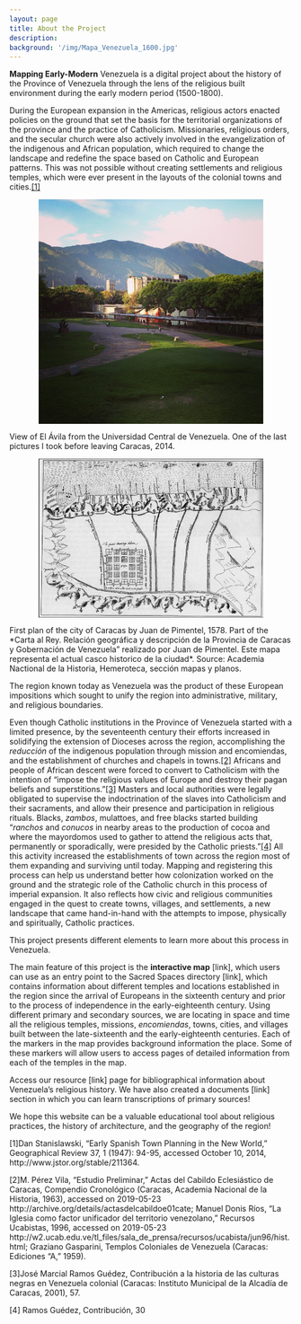 ```yaml
---
layout: page
title: About the Project
description:
background: '/img/Mapa_Venezuela_1600.jpg'
---
```

**Mapping Early-Modern** Venezuela is a digital project about the history of the Province of Venezuela through the lens of the religious built environment during the early modern period (1500-1800).

During the European expansion in the Americas, religious actors enacted policies on the ground that set the basis for the territorial organizations of the province and the practice of Catholicism. Missionaries, religious orders, and the secular church were also actively involved in the evangelization of the indigenous and African population, which required to change the landscape and redefine the space based on Catholic and European patterns. This was not possible without creating settlements and religious temples, which were ever present in the layouts of the colonial towns and cities.<a href="#section1">[1]</a>  

<img src="/img/posts/caracas.jpg" style="display: block; width: 400px; margin-right: auto; margin-left: auto;" />
<p class="caption123">View of El Ávila from the Universidad Central de Venezuela. One of the last pictures I took before leaving Caracas, 2014.</p>


<img src="/img/posts/Caracas1578.jpg" style="display: block; width: 400px; margin-right: auto; margin-left: auto;" />
<p class="caption123">First plan of the city of Caracas by Juan de Pimentel, 1578. Part of the *Carta al Rey. Relación geográfica y descripción de la Provincia de Caracas y Gobernación de Venezuela” realizado por Juan de Pimentel. Este mapa representa el actual casco historico de la ciudad*. Source: Academia Nactional de la Historia, Hemeroteca, sección mapas y planos.</p>

The region known today as Venezuela was the product of these European impositions which sought to unify the region into administrative, military, and religious boundaries.

Even though Catholic institutions in the Province of Venezuela started with a limited presence, by the seventeenth century their efforts increased in solidifying the extension of Dioceses across the region, accomplishing the *reducción* of the indigenous population through mission and encomiendas, and the establishment of churches and chapels in towns.<a href="#section2">[2]</a>  Africans and people of African descent were forced to convert to Catholicism with the intention of “impose the religious values of Europe and destroy their pagan beliefs and superstitions.”<a href="#section3">[3]</a>  Masters and local authorities were legally obligated to supervise the indoctrination of the slaves into Catholicism and their sacraments, and allow their presence and participation in religious rituals. Blacks, *zambos*, mulattoes, and free blacks started building “*ranchos* and *conucos* in nearby areas to the production of cocoa and where the mayordomos used to gather to attend the religious acts that, permanently or sporadically, were presided by the Catholic priests.”<a href="#section4">[4]</a> All this activity increased the establishments of town across the region most of them expanding and surviving until today.  Mapping and registering this process can help us understand better how colonization worked on the ground and the strategic role of the Catholic church in this process of imperial expansion. It also reflects how civic and religious communities engaged in the quest to create towns, villages, and settlements, a new landscape that came hand-in-hand with the attempts to impose, physically and spiritually, Catholic practices.

This project presents different elements to learn more about this process in Venezuela.

The main feature of this project is the **interactive map** [link], which users can use as an entry point to the Sacred Spaces directory [link], which contains information about different temples and locations established in the region since the arrival of Europeans in the sixteenth century and prior to the process of independence in the early-eighteenth century. Using different primary and secondary sources, we are locating in space and time all the religious temples, missions, *encomiendas*, towns, cities, and villages built between the late-sixteenth and the early-eighteenth centuries. Each of the markers in the map provides background information the place. Some of these markers will allow users to access pages of detailed information from each of the temples in the map.

Access our resource [link] page for bibliographical information about Venezuela’s religious history. We have also created a documents [link] section in which you can learn transcriptions of primary sources!

We hope this website can be a valuable educational tool about religious practices, the history of architecture, and the geography of the region!

<p id="section1">[1]Dan Stanislawski, “Early Spanish Town Planning in the New World,” Geographical Review 37, 1 (1947): 94-95, accessed October 10, 2014, http://www.jstor.org/stable/211364.</p>
<p id="section2">[2]M. Pérez Vila, “Estudio Preliminar,” Actas del Cabildo Eclesiástico de Caracas, Compendio Cronológico (Caracas, Academia Nacional de la Historia, 1963), accessed on 2019-05-23 http://archive.org/details/actasdelcabildoe01cate; Manuel Donis Ríos, “La Iglesia como factor unificador del territorio venezolano,” Recursos Ucabistas, 1996, accessed on 2019-05-23 http://w2.ucab.edu.ve/tl_files/sala_de_prensa/recursos/ucabista/jun96/hist.html; Graziano Gasparini, Templos Coloniales de Venezuela (Caracas: Ediciones “A,” 1959).</p>
<p id="section3">[3]José Marcial Ramos Guédez, Contribución a la historia de las culturas negras en Venezuela colonial (Caracas: Instituto Municipal de la Alcadía de Caracas, 2001), 57.</p>
<p id="section4">[4] Ramos Guédez, Contribución, 30 </p>
